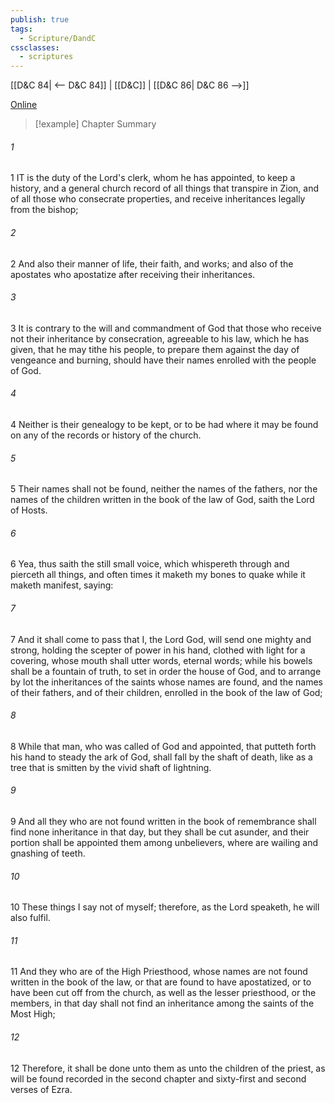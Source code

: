 ```yaml
---
publish: true
tags:
  - Scripture/DandC
cssclasses:
  - scriptures
---
```

[[D&C 84| <-- D&C 84]] | [[D&C]] | [[D&C 86| D&C 86 -->]]

[Online](https://churchofjesuschrist.org/study/scriptures/dc-testament/dc/85?lang=eng)

>[!example] Chapter Summary
>
###### 1
1 IT is the duty of the Lord's clerk, whom he has appointed, to keep a history, and a general church record of all things that transpire in Zion, and of all those who consecrate properties, and receive inheritances legally from the bishop;
###### 2
2 And also their manner of life, their faith, and works; and also of the apostates who apostatize after receiving their inheritances.
###### 3
3 It is contrary to the will and commandment of God that those who receive not their inheritance by consecration, agreeable to his law, which he has given, that he may tithe his people, to prepare them against the day of vengeance and burning, should have their names enrolled with the people of God.
###### 4
4 Neither is their genealogy to be kept, or to be had where it may be found on any of the records or history of the church.
###### 5
5 Their names shall not be found, neither the names of the fathers, nor the names of the children written in the book of the law of God, saith the Lord of Hosts.
###### 6
6 Yea, thus saith the still small voice, which whispereth through and pierceth all things, and often times it maketh my bones to quake while it maketh manifest, saying:
###### 7
7 And it shall come to pass that I, the Lord God, will send one mighty and strong, holding the scepter of power in his hand, clothed with light for a covering, whose mouth shall utter words, eternal words; while his bowels shall be a fountain of truth, to set in order the house of God, and to arrange by lot the inheritances of the saints whose names are found, and the names of their fathers, and of their children, enrolled in the book of the law of God;
###### 8
8 While that man, who was called of God and appointed, that putteth forth his hand to steady the ark of God, shall fall by the shaft of death, like as a tree that is smitten by the vivid shaft of lightning.
###### 9
9 And all they who are not found written in the book of remembrance shall find none inheritance in that day, but they shall be cut asunder, and their portion shall be appointed them among unbelievers, where are wailing and gnashing of teeth.
###### 10
10 These things I say not of myself; therefore, as the Lord speaketh, he will also fulfil.
###### 11
11 And they who are of the High Priesthood, whose names are not found written in the book of the law, or that are found to have apostatized, or to have been cut off from the church, as well as the lesser priesthood, or the members, in that day shall not find an inheritance among the saints of the Most High;
###### 12
12 Therefore, it shall be done unto them as unto the children of the priest, as will be found recorded in the second chapter and sixty-first and second verses of Ezra.




